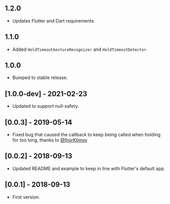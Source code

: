 ## 1.2.0

* Updates Flutter and Dart requirements

## 1.1.0

* Added `HoldTimeoutGestureRecognizer` and `HoldTimeoutDetector`.

## 1.0.0

* Bumped to stable release.

## [1.0.0-dev] - 2021-02-23

* Updated to support null-safety.

## [0.0.3] - 2019-05-14

* Fixed bug that caused the callback to keep being called when holding for too long, thanks to [@IhorKlimov](https://github.com/gildaswise/holding_gesture/pulls?q=is%3Apr+author%3AIhorKlimov)

## [0.0.2] - 2018-09-13

* Updated README and example to keep in line with Flutter's default app.

## [0.0.1] - 2018-09-13

* First version.
